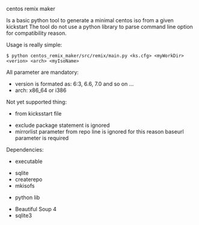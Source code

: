 centos remix maker

Is a basic python tool to generate a minimal centos iso from a given kickstart
The tool do not use a python library to parse command line option for compatibility reason.

Usage is really simple: 

```
$ python centos_remix_maker/src/remix/main.py <ks.cfg> <myWorkDir> <verion> <arch> <myIsoName>
```

All parameter are mandatory:
 - version is formated as: 6:3, 6.6, 7.0  and so on …
 - arch: x86_64 or i386

Not yet supported thing:
 - from  kicksstart file
  * exclude package statement is ignored
  * mirrorlist parameter from repo line is ignored for this reason baseurl parameter is required

Dependencies:
 - executable
  * sqlite
  * createrepo
  * mkisofs
 - python lib
  * Beautiful Soup 4
  * sqlite3
